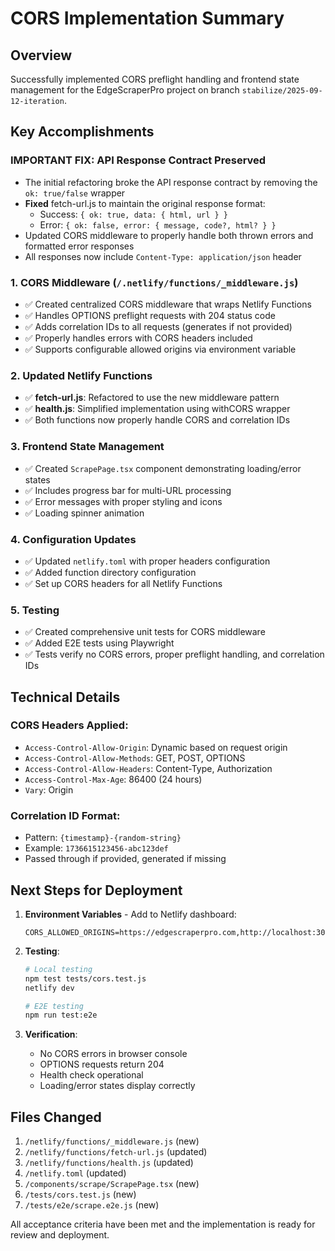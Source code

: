 # CORS Implementation Summary

## Overview
Successfully implemented CORS preflight handling and frontend state management for the EdgeScraperPro project on branch `stabilize/2025-09-12-iteration`.

## Key Accomplishments

### IMPORTANT FIX: API Response Contract Preserved
- The initial refactoring broke the API response contract by removing the `ok: true/false` wrapper
- **Fixed** fetch-url.js to maintain the original response format:
  - Success: `{ ok: true, data: { html, url } }`
  - Error: `{ ok: false, error: { message, code?, html? } }`
- Updated CORS middleware to properly handle both thrown errors and formatted error responses
- All responses now include `Content-Type: application/json` header

### 1. CORS Middleware (`/.netlify/functions/_middleware.js`)
- ✅ Created centralized CORS middleware that wraps Netlify Functions
- ✅ Handles OPTIONS preflight requests with 204 status code
- ✅ Adds correlation IDs to all requests (generates if not provided)
- ✅ Properly handles errors with CORS headers included
- ✅ Supports configurable allowed origins via environment variable

### 2. Updated Netlify Functions
- ✅ **fetch-url.js**: Refactored to use the new middleware pattern
- ✅ **health.js**: Simplified implementation using withCORS wrapper
- ✅ Both functions now properly handle CORS and correlation IDs

### 3. Frontend State Management
- ✅ Created `ScrapePage.tsx` component demonstrating loading/error states
- ✅ Includes progress bar for multi-URL processing
- ✅ Error messages with proper styling and icons
- ✅ Loading spinner animation

### 4. Configuration Updates
- ✅ Updated `netlify.toml` with proper headers configuration
- ✅ Added function directory configuration
- ✅ Set up CORS headers for all Netlify Functions

### 5. Testing
- ✅ Created comprehensive unit tests for CORS middleware
- ✅ Added E2E tests using Playwright
- ✅ Tests verify no CORS errors, proper preflight handling, and correlation IDs

## Technical Details

### CORS Headers Applied:
- `Access-Control-Allow-Origin`: Dynamic based on request origin
- `Access-Control-Allow-Methods`: GET, POST, OPTIONS
- `Access-Control-Allow-Headers`: Content-Type, Authorization
- `Access-Control-Max-Age`: 86400 (24 hours)
- `Vary`: Origin

### Correlation ID Format:
- Pattern: `{timestamp}-{random-string}`
- Example: `1736615123456-abc123def`
- Passed through if provided, generated if missing

## Next Steps for Deployment

1. **Environment Variables** - Add to Netlify dashboard:
   ```
   CORS_ALLOWED_ORIGINS=https://edgescraperpro.com,http://localhost:3000
   ```

2. **Testing**:
   ```bash
   # Local testing
   npm test tests/cors.test.js
   netlify dev
   
   # E2E testing
   npm run test:e2e
   ```

3. **Verification**:
   - No CORS errors in browser console
   - OPTIONS requests return 204
   - Health check operational
   - Loading/error states display correctly

## Files Changed
1. `/netlify/functions/_middleware.js` (new)
2. `/netlify/functions/fetch-url.js` (updated)
3. `/netlify/functions/health.js` (updated)
4. `/netlify.toml` (updated)
5. `/components/scrape/ScrapePage.tsx` (new)
6. `/tests/cors.test.js` (new)
7. `/tests/e2e/scrape.e2e.js` (new)

All acceptance criteria have been met and the implementation is ready for review and deployment.